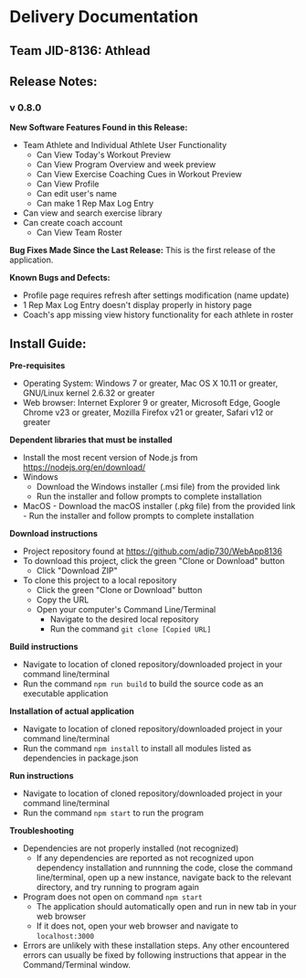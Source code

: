 # Delivery Documentation
## Team JID-8136: Athlead


## Release Notes: ##
### v 0.8.0 ###
**New Software Features Found in this Release:**
- Team Athlete and Individual Athlete User Functionality
  - Can View Today's Workout Preview
  - Can View Program Overview and week preview
  - Can View Exercise Coaching Cues in Workout Preview
  - Can View Profile
  - Can edit user's name
  - Can make 1 Rep Max Log Entry
- Can view and search exercise library
- Can create coach account
  - Can View Team Roster

**Bug Fixes Made Since the Last Release:**
This is the first release of the application.
  
**Known Bugs and Defects:**
  - Profile page requires refresh after settings modification (name update)
  - 1 Rep Max Log Entry doesn't display properly in history page
  - Coach's app missing view history functionality for each athlete in roster

## Install Guide: ##

**Pre-requisites**
  - Operating System: Windows 7 or greater, Mac OS X 10.11 or greater, GNU/Linux kernel 2.6.32 or greater
  - Web browser: Internet Explorer 9 or greater, Microsoft Edge, Google Chrome v23 or greater, Mozilla Firefox v21 or greater, Safari v12 or greater

**Dependent libraries that must be installed**
  - Install the most recent version of Node.js from https://nodejs.org/en/download/
  - Windows
    - Download the Windows installer (.msi file) from the provided link
    - Run the installer and follow prompts to complete installation
   - MacOS
    - Download the macOS installer (.pkg file) from the provided link
    - Run the installer and follow prompts to complete installation
    
**Download instructions**
  - Project repository found at https://github.com/adip730/WebApp8136
  - To download this project, click the green "Clone or Download" button
    - Click "Download ZIP"
  - To clone this project to a local repository
    - Click the green "Clone or Download" button
    - Copy the URL
    - Open your computer's Command Line/Terminal
      - Navigate to the desired local repository
      - Run the command `git clone [Copied URL]`
  
**Build instructions**
  - Navigate to location of cloned repository/downloaded project in your command line/terminal
  - Run the command `npm run build` to build the source code as an executable application
  
**Installation of actual application**
  - Navigate to location of cloned repository/downloaded project in your command line/terminal
  - Run the command `npm install` to install all modules listed as dependencies in package.json
  
**Run instructions**
  - Navigate to location of cloned repository/downloaded project in your command line/terminal
  - Run the command `npm start` to run the program
    

**Troubleshooting**
  - Dependencies are not properly installed (not recognized)
    - If any dependencies are reported as not recognized upon dependency installation and runnning the code, close the command line/terminal, open up a new instance, navigate back to the relevant directory, and try running to program again
  - Program does not open on command `npm start`
    - The application should automatically open and run in new tab in your web browser
    - If it does not, open your web browser and navigate to `localhost:3000`
  - Errors are unlikely with these installation steps. Any other encountered errors can usually be fixed by following instructions that appear in the Command/Terminal window.
    
